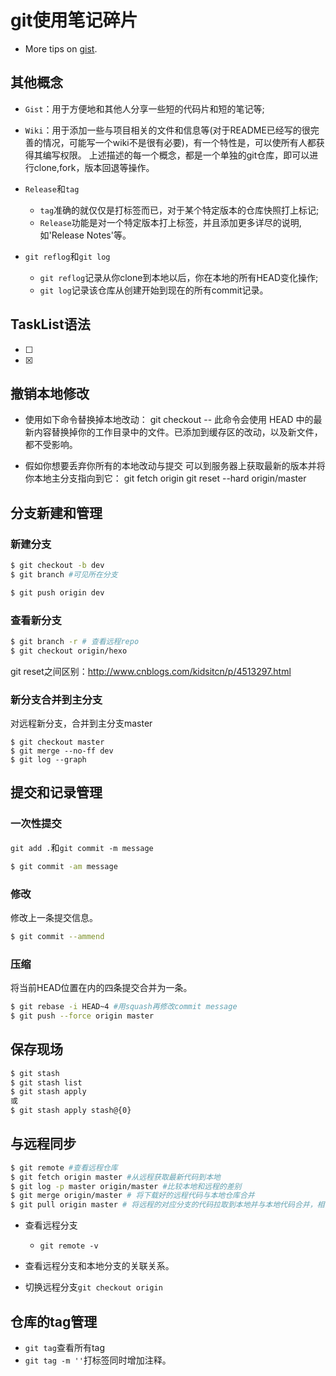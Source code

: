 # git使用笔记碎片
- More tips on [gist](https://gist.github.com/yucicheung/cda2d4ed5aa70102c94644fdc1423010).
## 其他概念
- `Gist`：用于方便地和其他人分享一些短的代码片和短的笔记等;
- `Wiki`：用于添加一些与项目相关的文件和信息等(对于README已经写的很完善的情况，可能写一个wiki不是很有必要)，有一个特性是，可以使所有人都获得其编写权限。
上述描述的每一个概念，都是一个单独的git仓库，即可以进行clone,fork，版本回退等操作。

- `Release`和`tag`
  - `tag`准确的就仅仅是打标签而已，对于某个特定版本的仓库快照打上标记;
  - `Release`功能是对一个特定版本打上标签，并且添加更多详尽的说明,如'Release Notes'等。

- `git reflog`和`git log`
  - `git reflog`记录从你clone到本地以后，你在本地的所有HEAD变化操作;
  - `git log`记录该仓库从创建开始到现在的所有commit记录。
## TaskList语法
- [ ]
- [x]
## 撤销本地修改
- 使用如下命令替换掉本地改动：
git checkout -- <filename>
此命令会使用 HEAD 中的最新内容替换掉你的工作目录中的文件。已添加到缓存区的改动，以及新文件，都不受影响。

- 假如你想要丢弃你所有的本地改动与提交
可以到服务器上获取最新的版本并将你本地主分支指向到它：
git fetch origin
git reset --hard origin/master

## 分支新建和管理
### 新建分支
```bash
$ git checkout -b dev
$ git branch #可见所在分支
```

```bash
$ git push origin dev
```
### 查看新分支
```bash
$ git branch -r # 查看远程repo
$ git checkout origin/hexo
```
git reset之间区别：http://www.cnblogs.com/kidsitcn/p/4513297.html
### 新分支合并到主分支
对远程新分支，合并到主分支master
```
$ git checkout master
$ git merge --no-ff dev
$ git log --graph
```

## 提交和记录管理
### 一次性提交
`git add .`和`git commit -m message`
```bash
$ git commit -am message
```

### 修改
修改上一条提交信息。
```bash
$ git commit --ammend
```
### 压缩
将当前HEAD位置在内的四条提交合并为一条。
```bash
$ git rebase -i HEAD~4 #用squash再修改commit message
$ git push --force origin master
```
## 保存现场
```bash
$ git stash
$ git stash list
$ git stash apply
或
$ git stash apply stash@{0}
```
## 与远程同步
```bash
$ git remote #查看远程仓库
$ git fetch origin master #从远程获取最新代码到本地
$ git log -p master origin/master #比较本地和远程的差别
$ git merge origin/master # 将下载好的远程代码与本地仓库合并
$ git pull origin master # 将远程的对应分支的代码拉取到本地并与本地代码合并，相当于先做git fetch再做git merge.
```


- 查看远程分支
  - `git remote -v`
- 查看远程分支和本地分支的关联关系。

- 切换远程分支`git checkout origin`

## 仓库的tag管理
- `git tag`查看所有tag
- `git tag -m ''`打标签同时增加注释。 
